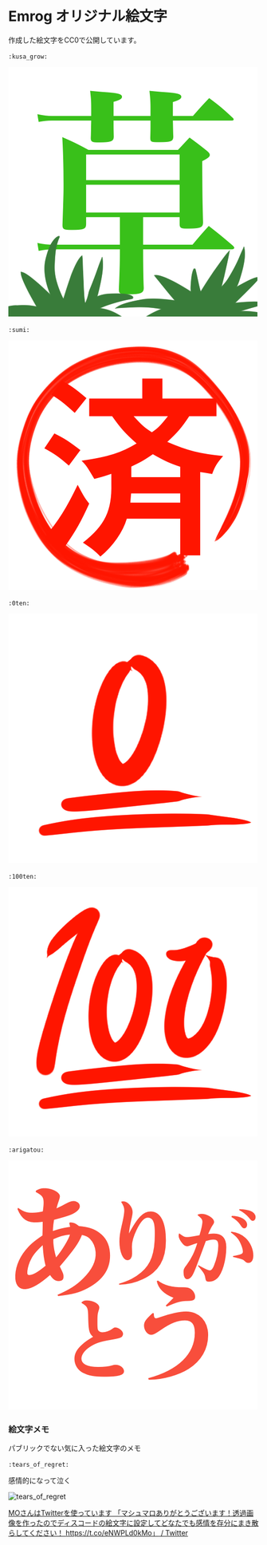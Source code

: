 # Emrog オリジナル絵文字

作成した絵文字をCC0で公開しています。

`:kusa_grow:`

![](./kusa_grow.png)

`:sumi:`

![](./sumi.png)

`:0ten:`

![](./0ten.png)

`:100ten:`

![](./100ten.png)

`:arigatou:`

![](./arigatou.png)

### 絵文字メモ

パブリックでない気に入った絵文字のメモ

`:tears_of_regret:`

感情的になって泣く

![tears_of_regret](https://pbs.twimg.com/media/DuTd2clUwAAD0ld?format=png)

[MOさんはTwitterを使っています 「マシュマロありがとうございます！透過画像を作ったのでディスコードの絵文字に設定してどなたでも感情を存分にまき散らしてください！ https://t.co/eNWPLd0kMo」 / Twitter](https://twitter.com/10moccc/status/1073226994668584960)

